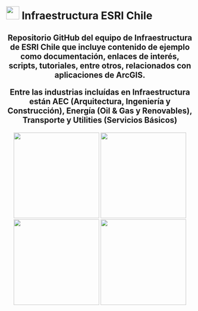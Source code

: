 #   <img src="https://yt3.ggpht.com/a/AATXAJwLs_9uMMY1ky9UJG5Wa85aKRF0l__7lRwjsg=s900-c-k-c0xffffffff-no-rj-mo" width="35"/> Infraestructura ESRI Chile

<div id="header" align="center">
  <h2>Repositorio GitHub del equipo de Infraestructura de ESRI Chile que incluye contenido de ejemplo como documentación, enlaces de interés, scripts, tutoriales, entre otros, relacionados con aplicaciones de ArcGIS.
    
    
  Entre las industrias incluídas en Infraestructura están AEC (Arquitectura, Ingeniería y Construcción), Energía (Oil & Gas y Renovables), Transporte y Utilities (Servicios Básicos)</h2>
    <img src="https://www.esri.com/about/newsroom/wp-content/uploads/2022/03/construction-waste-wherenext-article-1920x10809-1.jpg" width="230"/> <img src="https://www.esri.com/content/dam/esrisites/en-us/infrastructure-management/assets/infrastructure-management-overview-tab-2.png" width="230"/> <img src="https://www.esri.com/content/dam/esrisites/en-us/infrastructure-management/assets/infrastructure-management-overview-tab-transportation.png" width="230"/> <img src="https://www.esri.com/content/dam/esrisites/en-us/infrastructure-management/assets/infrastructure-management-overview-tab-3.png" width="230"/>
</div>
